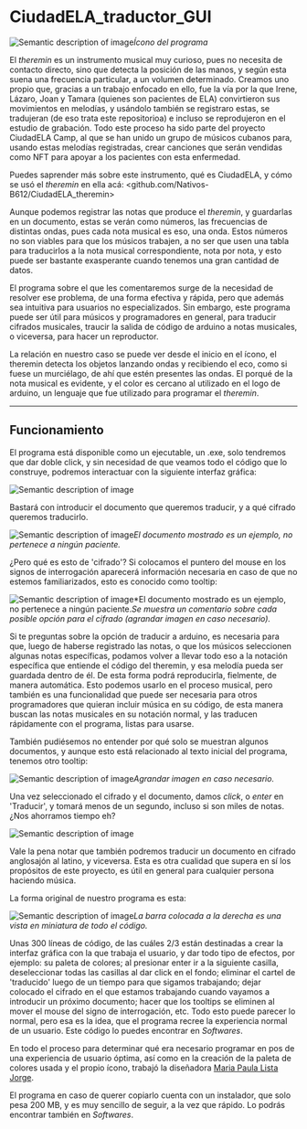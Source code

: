 # CiudadELA_traductor_GUI

![Semantic description of image](/source/images/Icon.jpg)*Ícono del programa*

El _theremin_ es un instrumento musical muy curioso, pues no necesita de contacto directo, sino que detecta la posición de las manos, y según esta suena una frecuencia particular, a un volumen determinado. Creamos uno propio que, gracias a un trabajo enfocado en ello, fue la vía por la que Irene, Lázaro, Joan y Tamara (quienes son pacientes de ELA) convirtieron sus movimientos en melodías, y usándolo también se registraro estas, se tradujeran (de eso trata este repositorioa) e incluso se reprodujeron en el estudio de grabación. Todo este proceso ha sido parte del proyecto CiudadELA Camp, al que se han unido un grupo de músicos cubanos para, usando estas melodías registradas, crear canciones que serán vendidas como NFT para apoyar a los pacientes con esta enfermedad.

Puedes saprender más sobre este instrumento, qué es CiudadELA, y cómo se usó el _theremin_ en ella acá: <github.com/Nativos-B612/CiudadELA_theremin>

Aunque podemos registrar las notas que produce el _theremin_, y guardarlas en un documento, estas se verán como números, las frecuencias de distintas ondas, pues cada nota musical es eso, una onda. Estos números no son viables para que los músicos trabajen, a no ser que usen una tabla para traducirlos a la nota musical correspondiente, nota por nota, y esto puede ser bastante exasperante cuando tenemos una gran cantidad de datos.

El programa sobre el que les comentaremos surge de la necesidad de resolver ese problema, de una forma efectiva y rápida, pero que además sea intuitiva para usuarios no especializados. Sin embargo, este programa puede ser útil para músicos y programadores en general, para traducir cifrados musicales, traucir la salida de código de arduino a notas musicales, o viceversa, para hacer un reproductor.

La relación en nuestro caso se puede ver desde el inicio en el ícono, el theremin detecta los objetos lanzando ondas y recibiendo el eco, como si fuese un murciélago, de ahí que estén presentes las ondas. El porqué de la nota musical es evidente, y el color es cercano al utilizado en el logo de arduino, un lenguaje que fue utilizado para programar el _theremin_.

----

## Funcionamiento

El programa está disponible como un ejecutable, un .exe, solo tendremos que dar doble click, y sin necesidad de que veamos todo el código que lo construye, podremos interactuar con la siguiente interfaz gráfica:

![Semantic description of image](/source/images/GUI.png)

Bastará con introducir el documento que queremos traducir, y a qué cifrado queremos traducirlo.

![Semantic description of image](/source/images/Select.png)*El documento mostrado es un ejemplo, no pertenece a ningún paciente.*

¿Pero qué es esto de 'cifrado'? Si colocamos el puntero del mouse en los signos de interrogación aparecerá información necesaria en caso de que no estemos familiarizados, esto es conocido como tooltip:

![Semantic description of image](/source/images/Tooltip1.png)*El documento mostrado es un ejemplo, no pertenece a ningún paciente.*Se muestra un comentario sobre cada posible opción para el cifrado (agrandar imagen en caso necesario).*

Si te preguntas sobre la opción de traducir a arduino, es necesaria para que, luego de haberse registrado las notas, o que los músicos seleccionen algunas notas específicas, podamos volver a llevar todo eso a la notación específica que entiende el código del theremin, y esa melodía pueda ser guardada dentro de él. De esta forma podrá reproducirla, fielmente, de manera automática. Esto podemos usarlo en el proceso musical, pero también es una funcionalidad que puede ser necesaria para otros programadores que quieran incluir música en su código, de esta manera buscan las notas musicales en su notación normal, y las traducen rápidamente con el programa, listas para usarse. 

También pudiésemos no entender por qué solo se muestran algunos documentos, y aunque esto está relacionado al texto inicial del programa, tenemos otro tooltip:

![Semantic description of image](/source/images/Tooltip2.png)*Agrandar imagen en caso necesario.*

Una vez seleccionado el cifrado y el documento, damos _click_, o _enter_ en 'Traducir', y tomará menos de un segundo, incluso si son miles de notas. ¿Nos ahorramos tiempo eh?

![Semantic description of image](/source/images/Sign.png)

Vale la pena notar que también podremos traducir un documento en cifrado anglosajón al latino, y viceversa. Esta es otra cualidad que supera en sí los propósitos de este proyecto, es útil en general para cualquier persona haciendo música. 

La forma original de nuestro programa es esta:

![Semantic description of image](/source/images/Code.png)*La barra colocada a la derecha es una vista en miniatura de todo el código.*

Unas 300 líneas de código, de las cuáles 2/3 están destinadas a crear la interfaz gráfica con la que trabaja el usuario, y dar todo tipo de efectos, por ejemplo: su paleta de colores; al presionar enter ir a la siguiente casilla, deseleccionar todas las casillas al dar click en el fondo; eliminar el cartel de 'traducido' luego de un tiempo para que sigamos trabajando; dejar colocado el cifrado en el que estamos trabajando cuando vayamos a introducir un próximo documento; hacer que los tooltips se eliminen al mover el mouse del signo de interrogación, etc. Todo esto puede parecer lo normal, pero esa es la idea, que el programa recree la experiencia normal de un usuario. Este código lo puedes encontrar en _Softwares_.

En todo el proceso para determinar qué era necesario programar en pos de una experiencia de usuario óptima, así como en la creación de la paleta de colores usada y el propio ícono, trabajó la diseñadora [Maria Paula Lista Jorge][identifier].

El programa en caso de querer copiarlo cuenta con un instalador, que solo pesa 200 MB, y es muy sencillo de seguir, a la vez que rápido. Lo podrás encontrar también en _Softwares_.

<!-- Identifiers-->
[identifier]: https://www.instagram.com/maripepa_44/



